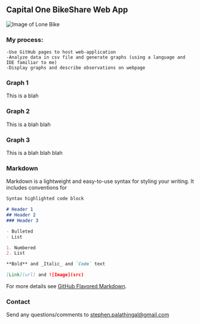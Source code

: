 ## Capital One BikeShare Web App
![Image of Lone Bike](https://images6.alphacoders.com/549/549198.jpg)

### My process:
	-Use GitHub pages to host web-application
	-Analyze data in csv file and generate graphs (using a language and IDE familiar to me)
	-Display graphs and describe observations on webpage

### Graph 1

This is a blah

### Graph 2

This is a blah blah

### Graph 3

This is a blah blah blah

### Markdown

Markdown is a lightweight and easy-to-use syntax for styling your writing. It includes conventions for

```markdown
Syntax highlighted code block

# Header 1
## Header 2
### Header 3

- Bulleted
- List

1. Numbered
2. List

**Bold** and _Italic_ and `Code` text

[Link](url) and ![Image](src)
```

For more details see [GitHub Flavored Markdown](https://guides.github.com/features/mastering-markdown/).

### Contact

Send any questions/comments to stephen.palathingal@gmail.com
